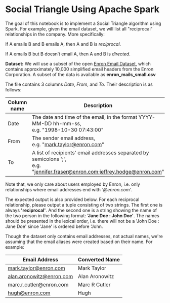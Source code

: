# Social Triangle Using Apache Spark

The goal of this notebook is to implement a Social Triangle algorithm using Spark. For example, given the email dataset, we will list all "reciprocal" relationships in the company. More specifically:

If A emails B and B emails A, then A and B is *reciprocal*.

If A emails B but B doesn’t email A, then A and B is *directed*.

**Dataset:** We will use a subset of the open [Enron Email Dataset](https://www.cs.cmu.edu/~./enron/ "Enron Email Dataset"), which contains approximately 10,000 simplified email headers from the Enron Corporation. A subset of the data is available as **enron_mails_small.csv**

The file contains 3 columns *Date*, *From*, and *To*. Their description is as follows:

|Column name|Description|
|--|--|
|Date |The date and time of the email, in the format YYYY-MM-DD hh-mm-ss, <br />e.g. "1998-10-30 07:43:00" |
|From |The sender email address, <br />e.g. "mark.taylor@enron.com" |
|To | A list of recipients' email addresses separated by semicolons ';', <br />e.g. "jennifer.fraser@enron.com;jeffrey.hodge@enron.com" |

Note that, we only care about users employed by Enron, i.e. only relationships where email addresses end with *'@enron.com'*.

The expected output is also provided below. For each reciprocal relationship, please output a tuple consisting of two strings. The first one is always **'reciprocal'**. And the second one is a string showing the name of the two person in the following format: **'Jane Doe : John Doe'**. The names should be presented in the lexical order, i.e. there will not be a 'John Doe : Jane Doe' since 'Jane' is ordered before 'John.

Though the dataset only contains email addresses, not actual names, we're assuming that the email aliases were created based on their name. For example:

|Email Address|Converted Name|
|--|--|
|mark.taylor@enron.com|Mark Taylor|
|alan.aronowitz@enron.com|Alan Aronowitz|
|marc.r.cutler@enron.com|Marc R Cutler|
|hugh@enron.com|Hugh|
